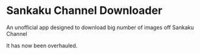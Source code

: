 
# Sankaku Channel Downloader
An unofficial app designed to download big number of images off Sankaku Channel

It has now been overhauled.
